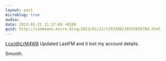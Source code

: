```yaml
---
layout: post
microblog: true
audio: 
date: 2013-01-21 11:37:09 +0100
guid: http://samdeane.micro.blog/2013/01/21/t293306230355656704.html
---
```

[t.co/dhLrM4W8](http://t.co/dhLrM4W8) Updated LastFM and it lost my account details.

Smooth.
